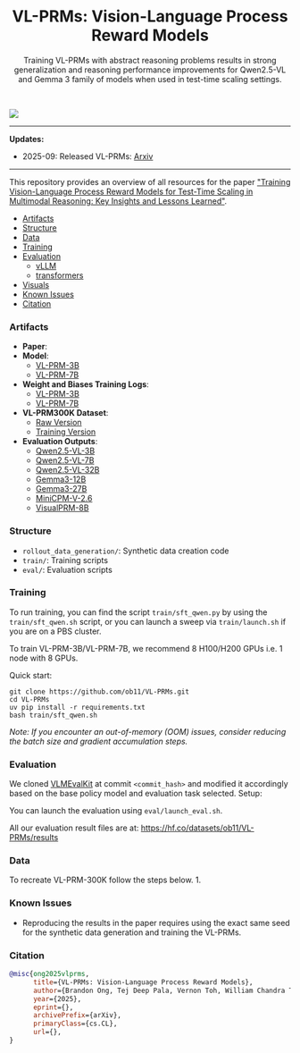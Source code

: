 <div align="center">
  <h1>VL-PRMs: Vision-Language Process Reward Models</h1>
  <p>Training VL-PRMs with abstract reasoning problems results in strong generalization and reasoning performance improvements for Qwen2.5-VL and Gemma 3 family of models when used in test-time scaling settings.
 </p>
</div>
<br>

![](visuals/)

****************************************************************

**Updates:**

* 2025-09: Released VL-PRMs: [Arxiv]()

****************************************************************

This repository provides an overview of all resources for the paper ["Training Vision-Language Process Reward Models for Test-Time Scaling in Multimodal Reasoning: Key Insights and Lessons Learned"]().

- [Artifacts](#artifacts)
- [Structure](#structure)
- [Data](#data)
- [Training](#training)
- [Evaluation](#evaluation)
    - [vLLM](#vllm)
    - [transformers](#transformers)
- [Visuals](#visuals)
- [Known Issues](#known-issues)
- [Citation](#citation)

### Artifacts

- **Paper**: 
- **Model**:
    - [VL-PRM-3B](https://huggingface.co/ob11/Q3B_mc0_sr_mc0_full_bs2_gs4_lr1e-5_VF_0827_1452)
    - [VL-PRM-7B](https://huggingface.co/ob11/Q7B_mc0_sr_mc0_full_bs2_gs4_lr1e-5_VF_0826_2309)
- **Weight and Biases Training Logs**:
    - [VL-PRM-3B](https://wandb.ai/ob11/VL-PRMs/runs/0m0lmdzq)
    - [VL-PRM-7B](https://wandb.ai/ob11/VL-PRMs/runs/1m0lmdzq)
- **VL-PRM300K Dataset**: 
    - [Raw Version]()
    - [Training Version]()
- **Evaluation Outputs**: 
    - [Qwen2.5-VL-3B](https://huggingface.co/datasets/ob11/VL-PRMs/results/Qwen2.5-VL-3B)
    - [Qwen2.5-VL-7B](https://huggingface.co/datasets/ob11/VL-PRMs/results/Qwen2.5-VL-7B)
    - [Qwen2.5-VL-32B](https://huggingface.co/datasets/ob11/VL-PRMs/results/Qwen2.5-VL-7B)
    - [Gemma3-12B](https://huggingface.co/datasets/ob11/VL-PRMs/results/Gemma3-12B)
    - [Gemma3-27B](https://huggingface.co/datasets/ob11/VL-PRMs/results/Gemma3-27B)
    - [MiniCPM-V-2.6](https://huggingface.co/datasets/ob11/VL-PRMs/results/MiniCPM-V-2.6)
    - [VisualPRM-8B](https://huggingface.co/datasets/ob11/VL-PRMs/results/VisualPRM-8B)

### Structure

- `rollout_data_generation/`: Synthetic data creation code
- `train/`: Training scripts
- `eval/`: Evaluation scripts

### Training


To run training, you can find the script `train/sft_qwen.py` by using the `train/sft_qwen.sh` script, or you can launch a sweep via `train/launch.sh` if you are on a PBS cluster.

To train VL-PRM-3B/VL-PRM-7B, we recommend 8 H100/H200 GPUs i.e. 1 node with 8 GPUs.

Quick start:
```
git clone https://github.com/ob11/VL-PRMs.git
cd VL-PRMs
uv pip install -r requirements.txt
bash train/sft_qwen.sh
```
*Note: If you encounter an out-of-memory (OOM) issues, consider reducing the batch size and gradient accumulation steps.*

### Evaluation

We cloned [VLMEvalKit](https://github.com/open-compass/VLMEvalKit) at commit `<commit_hash>` and modified it accordingly based on the base policy model and evaluation task selected. Setup:

You can launch the evaluation using `eval/launch_eval.sh`. 

All our evaluation result files are at: https://hf.co/datasets/ob11/VL-PRMs/results

### Data

To recreate VL-PRM-300K follow the steps below. 
1. 

### Known Issues

- Reproducing the results in the paper requires using the exact same seed for the synthetic data generation and training the VL-PRMs.

### Citation

```bibtex
@misc{ong2025vlprms,
      title={VL-PRMs: Vision-Language Process Reward Models}, 
      author={Brandon Ong, Tej Deep Pala, Vernon Toh, William Chandra Tjhi and Soujanya Poria},
      year={2025},
      eprint={},
      archivePrefix={arXiv},
      primaryClass={cs.CL},
      url={}, 
}
```